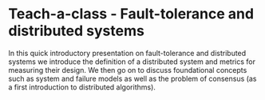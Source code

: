 # Teach-a-class - Fault-tolerance and distributed systems

In this quick introductory presentation on fault-tolerance and distributed systems we introduce the definition of a distributed system and metrics for measuring their design. We then go on to discuss foundational concepts such as system and failure models as well as the problem of consensus (as a first introduction to distributed algorithms).
